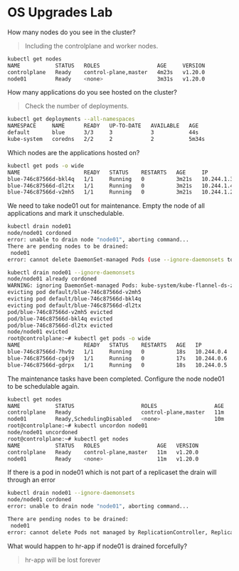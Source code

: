 # OS Upgrades Lab

How many nodes do you see in the cluster?

> Including the controlplane and worker nodes.
```bash
kubectl get nodes
NAME           STATUS   ROLES                  AGE     VERSION
controlplane   Ready    control-plane,master   4m23s   v1.20.0
node01         Ready    <none>                 3m31s   v1.20.0
```
How many applications do you see hosted on the cluster?

> Check the number of deployments.
```bash
kubectl get deployments --all-namespaces
NAMESPACE     NAME      READY   UP-TO-DATE   AVAILABLE   AGE
default       blue      3/3     3            3           44s
kube-system   coredns   2/2     2            2           5m34s
```
Which nodes are the applications hosted on?
```bash
kubectl get pods -o wide
NAME                    READY   STATUS    RESTARTS   AGE     IP           NODE     NOMINATED NODE   READINESS GATES
blue-746c87566d-bkl4q   1/1     Running   0          3m21s   10.244.1.3   node01   <none>           <none>
blue-746c87566d-dl2tx   1/1     Running   0          3m21s   10.244.1.4   node01   <none>           <none>
blue-746c87566d-v2mh5   1/1     Running   0          3m21s   10.244.1.2   node01   <none>           <none>
```
We need to take node01 out for maintenance. Empty the node of all applications and mark it unschedulable.

```bash
kubectl drain node01
node/node01 cordoned
error: unable to drain node "node01", aborting command...
There are pending nodes to be drained:
 node01
error: cannot delete DaemonSet-managed Pods (use --ignore-daemonsets to ignore): kube-system/kube-flannel-ds-zbjqf, kube-system/kube-proxy-fw7tp
```

```bash
kubectl drain node01 --ignore-daemonsets
node/node01 already cordoned
WARNING: ignoring DaemonSet-managed Pods: kube-system/kube-flannel-ds-zbjqf, kube-system/kube-proxy-fw7tp
evicting pod default/blue-746c87566d-v2mh5
evicting pod default/blue-746c87566d-bkl4q
evicting pod default/blue-746c87566d-dl2tx
pod/blue-746c87566d-v2mh5 evicted
pod/blue-746c87566d-bkl4q evicted
pod/blue-746c87566d-dl2tx evicted
node/node01 evicted
root@controlplane:~# kubectl get pods -o wide
NAME                    READY   STATUS    RESTARTS   AGE   IP           NODE           NOMINATED NODE   READINESS GATES
blue-746c87566d-7hv9z   1/1     Running   0          18s   10.244.0.4   controlplane   <none>           <none>
blue-746c87566d-cg4j9   1/1     Running   0          17s   10.244.0.6   controlplane   <none>           <none>
blue-746c87566d-gdrpx   1/1     Running   0          18s   10.244.0.5   controlplane   <none>           <none>
```
The maintenance tasks have been completed. Configure the node node01 to be schedulable again.

```bash
kubectl get nodes
NAME           STATUS                     ROLES                  AGE   VERSION
controlplane   Ready                      control-plane,master   11m   v1.20.0
node01         Ready,SchedulingDisabled   <none>                 10m   v1.20.0
root@controlplane:~# kubectl uncordon node01
node/node01 uncordoned
root@controlplane:~# kubectl get nodes
NAME           STATUS   ROLES                  AGE   VERSION
controlplane   Ready    control-plane,master   11m   v1.20.0
node01         Ready    <none>                 11m   v1.20.0
```
If there is a pod in node01 which is not part of a replicaset the drain will through an error
```bash
kubectl drain node01 --ignore-daemonsets
node/node01 cordoned
error: unable to drain node "node01", aborting command...

There are pending nodes to be drained:
 node01
error: cannot delete Pods not managed by ReplicationController, ReplicaSet, Job, DaemonSet or StatefulSet (use --force to override): default/hr-app
```
What would happen to hr-app if node01 is drained forcefully?

> hr-app will be lost forever